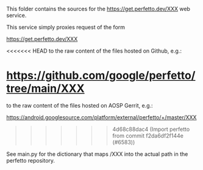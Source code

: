 This folder contains the sources for the
https://get.perfetto.dev/XXX web service.

This service simply proxies request of the form

https://get.perfetto.dev/XXX

<<<<<<< HEAD
to the raw content of the files hosted on Github, e.g.:

https://github.com/google/perfetto/tree/main/XXX
=======
to the raw content of the files hosted on AOSP Gerrit, e.g.:

https://android.googlesource.com/platform/external/perfetto/+/master/XXX
>>>>>>> 4d68c88dac4 (Import perfetto from commit f2da6df2f144e (#6583))

See main.py for the dictionary that maps /XXX into the actual path in the
perfetto repository.
